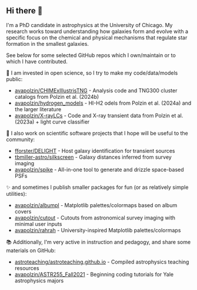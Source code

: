 ## Hi there 👋

I'm a PhD candidate in astrophysics at the University of Chicago. My research works toward understanding how galaxies form and evolve with a specific focus on the chemical and physical mechanisms that regulate star formation in the smallest galaxies. 

See below for some selected GitHub repos which I own/maintain or to which I have contributed.

🔭 I am invested in open science, so I try to make my code/data/models public:
- [avapolzin/CHIMExIllustrisTNG](https://github.com/avapolzin/CHIMExIllustrisTNG) - Analysis code and TNG300 cluster catalogs from Polzin et al. (2024b)
- [avapolzin/hydrogen_models](https://github.com/avapolzin/hydrogen_models) - HI-H2 odels from Polzin et al. (2024a) and the larger literature
- [avapolzin/X-rayLCs](https://github.com/avapolzin/X-rayLCs) - Code and X-ray transient data from Polzin et al. (2023a) + light curve classifier

🔭 I also work on scientific software projects that I hope will be useful to the community:
- [fforster/DELIGHT](https://github.com/fforster/DELIGHT) - Host galaxy identification for transient sources
- [tbmiller-astro/silkscreen](https://github.com/tbmiller-astro/silkscreen) - Galaxy distances inferred from survey imaging
- [avapolzin/spike](https://github.com/avapolzin/spike) - All-in-one tool to generate and drizzle space-based PSFs

✨ and sometimes I publish smaller packages for fun (or as relatively simple utilities):
- [avapolzin/albumpl](https://github.com/avapolzin/albumpl) - Matplotlib palettes/colormaps based on album covers
- [avapolzin/cutout](https://github.com/avapolzin/cutout) - Cutouts from astronomical survey imaging with minimal user inputs
- [avapolzin/rahrah](https://github.com/avapolzin/rahrah) - University-inspired Matplotlib palettes/colormaps

📚 Additionally, I'm very active in instruction and pedagogy, and share some materials on GitHub:
- [astroteaching/astroteaching.github.io](https://github.com/astroteaching/astroteaching.github.io) - Compiled astrophysics teaching resources
- [avapolzin/ASTR255_Fall2021](https://github.com/avapolzin/ASTR255_Fall2021) - Beginning coding tutorials for Yale astrophysics majors

<!--
**avapolzin/avapolzin** is a ✨ _special_ ✨ repository because its `README.md` (this file) appears on your GitHub profile.

Here are some ideas to get you started:

- 🔭 I’m currently working on ...
- 🌱 I’m currently learning ...
- 👯 I’m looking to collaborate on ...
- 🤔 I’m looking for help with ...
- 💬 Ask me about ...
- 📫 How to reach me: ...
- 😄 Pronouns: ...
- ⚡ Fun fact: ...
-->
